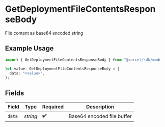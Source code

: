 # GetDeploymentFileContentsResponseBody

File content as base64 encoded string

## Example Usage

```typescript
import { GetDeploymentFileContentsResponseBody } from "@vercel/sdk/models/getdeploymentfilecontentsop.js";

let value: GetDeploymentFileContentsResponseBody = {
  data: "<value>",
};
```

## Fields

| Field                      | Type                       | Required                   | Description                |
| -------------------------- | -------------------------- | -------------------------- | -------------------------- |
| `data`                     | *string*                   | :heavy_check_mark:         | Base64 encoded file buffer |